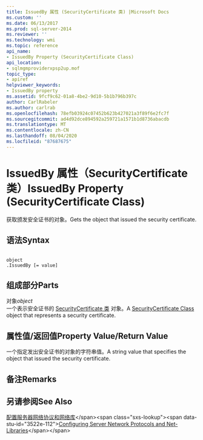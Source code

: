 ```yaml
---
title: IssuedBy 属性 (SecurityCertificate 类) |Microsoft Docs
ms.custom: ''
ms.date: 06/13/2017
ms.prod: sql-server-2014
ms.reviewer: ''
ms.technology: wmi
ms.topic: reference
api_name:
- IssuedBy Property (SecurityCertificate Class)
api_location:
- sqlmgmproviderxpsp2up.mof
topic_type:
- apiref
helpviewer_keywords:
- IssuedBy property
ms.assetid: 9fcf9c62-01a8-4be2-9d10-5b1b796b397c
author: CarlRabeler
ms.author: carlrab
ms.openlocfilehash: 78efb03924c07452b623b427021a3f89f6e2fc7f
ms.sourcegitcommit: ad4d92dce894592a259721a1571b1d8736abacdb
ms.translationtype: MT
ms.contentlocale: zh-CN
ms.lasthandoff: 08/04/2020
ms.locfileid: "87687675"
---
```

# <a name="issuedby-property-securitycertificate-class"></a><span data-ttu-id="3522e-102">IssuedBy 属性（SecurityCertificate 类）</span><span class="sxs-lookup"><span data-stu-id="3522e-102">IssuedBy Property (SecurityCertificate Class)</span></span>
  <span data-ttu-id="3522e-103">获取颁发安全证书的对象。</span><span class="sxs-lookup"><span data-stu-id="3522e-103">Gets the object that issued the security certificate.</span></span>  
  
## <a name="syntax"></a><span data-ttu-id="3522e-104">语法</span><span class="sxs-lookup"><span data-stu-id="3522e-104">Syntax</span></span>  
  
```  
  
object  
.IssuedBy [= value]  
```  
  
## <a name="parts"></a><span data-ttu-id="3522e-105">组成部分</span><span class="sxs-lookup"><span data-stu-id="3522e-105">Parts</span></span>  
 <span data-ttu-id="3522e-106">对象</span><span class="sxs-lookup"><span data-stu-id="3522e-106">*object*</span></span>  
 <span data-ttu-id="3522e-107">一个表示安全证书的 [SecurityCertificate 类](securitycertificate-class.md) 对象。</span><span class="sxs-lookup"><span data-stu-id="3522e-107">A [SecurityCertificate Class](securitycertificate-class.md) object that represents a security certificate.</span></span>  
  
## <a name="property-valuereturn-value"></a><span data-ttu-id="3522e-108">属性值/返回值</span><span class="sxs-lookup"><span data-stu-id="3522e-108">Property Value/Return Value</span></span>  
 <span data-ttu-id="3522e-109">一个指定发出安全证书的对象的字符串值。</span><span class="sxs-lookup"><span data-stu-id="3522e-109">A string value that specifies the object that issued the security certificate.</span></span>  
  
## <a name="remarks"></a><span data-ttu-id="3522e-110">备注</span><span class="sxs-lookup"><span data-stu-id="3522e-110">Remarks</span></span>  
  
## <a name="see-also"></a><span data-ttu-id="3522e-111">另请参阅</span><span class="sxs-lookup"><span data-stu-id="3522e-111">See Also</span></span>  
 <span data-ttu-id="3522e-112">[配置服务器网络协议和网络库](https://msdn.microsoft.com/library/ms177485\(v=sql.100\).aspx)</span><span class="sxs-lookup"><span data-stu-id="3522e-112">[Configuring Server Network Protocols and Net-Libraries](https://msdn.microsoft.com/library/ms177485\(v=sql.100\).aspx)</span></span>  
  
  
